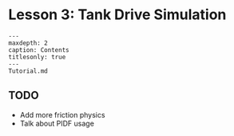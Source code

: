# Lesson 3: Tank Drive Simulation

```{toctree}
---
maxdepth: 2
caption: Contents
titlesonly: true
---
Tutorial.md
```

## TODO

* Add more friction physics  
* Talk about PIDF usage